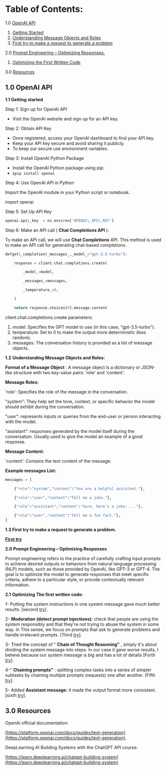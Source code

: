 # **Table of Contents:**

1.0 [OpenAI API](#openai)
1. [Getting Started](#getting-started) 
2. [Understanding Message Objects and Roles](#message-objects) 
3. [First try to make a request to generate a problem](#first-try)

2.0 [Prompt Engineering – Optimizing Responses.](#prompt)
1. [Optimizing the First Written Code](#optimizations)

3.0 [Resources](#resources)

## **1.0 OpenAI API** <a name="openai"></a>

**1.1 Getting started** <a name="getting-started"></a> 

Step 1: Sign up for OpenAI API

- Visit the OpenAI website and sign up for an API key.

Step 2: Obtain API Key

- Once registered, access your OpenAI dashboard to find your API key.
- Keep your API key secure and avoid sharing it publicly.
- To keep our secure use environment variables.

Step 3: Install OpenAI Python Package

- Install the OpenAI Python package using pip:
- ```$pip install openai```

Step 4: Use OpenAI API in Python

Import the OpenAI module in your Python script or notebook.

import openai

Step 5: Set Up API Key

```py
openai.api\_key  = os.environ['OPENAI\_API\_KEY']
```

Step 6: Make an API call ( **Chat Completions API** ):

To make an API call, we will use **Chat Completions** API. This method is used to make an API call for generating chat-based completions.

```py
defget\_completion(_messages_,_model_="gpt-3.5-turbo"):

    response = client.chat.completions.create(

        _model_=model,

        _messages_=messages,

        _temperature_=0,

    )

    return response.choices[0].message.content
```

client.chat.completions.create parameters:

1. model: Specifies the GPT model to use (in this case, "gpt-3.5-turbo").
2. temperature: Set to 0 to make the output more deterministic (less random).
3. messages: The conversation history is provided as a list of message objects.

**1.2**  **Understanding Message Objects and Roles:** <a name="message-objects"></a>

**Format of a Message Object** : A message object is a dictionary or JSON-like structure with two key-value pairs: 'role' and 'content'.

**Message Roles:**

'role': Specifies the role of the message in the conversation.

"system": They help set the tone, context, or specific behavior the model should exhibit during the conversation.

"user": represents inputs or queries from the end-user or person interacting with the model.

"assistant": responses generated by the model itself during the conversation. Usually used to give the model an example of a good response.

**Message Content:**

'content': Contains the text content of the message.

**Example messages List:**

```py
messages = [

    {"role":"system","content":"You are a helpful assistant."},

    {"role":"user","content":"Tell me a joke."},

    {"role":"assistant","content":"Sure, here's a joke: ..."},

    {"role":"user","content":"Tell me a fun fact."},
]
```

**1.3 First try to make a request to generate a problem.** <a name="first-try"></a>

[**First try**](https://github.com/OsamaX01/Optimizing-OpenAI-aPI/blob/main/try_1.py)

**2.0 Prompt Engineering – Optimizing Responses** <a name="prompt"></a>

Prompt engineering refers to the practice of carefully crafting input prompts to achieve desired outputs or behaviors from natural language processing (NLP) models, such as those provided by OpenAI, like GPT-3 or GPT-4. The goal is to optimize the model to generate responses that meet specific criteria, adhere to a particular style, or provide contextually relevant information.

**2.1**  **Optimizing The first written code:** <a name="optimizations"></a>

1- Putting the system instructions in one system message gave much better results. [second [try](https://github.com/OsamaX01/Optimizing-OpenAI-aPI/blob/main/try_2.py)].

2- **Moderation (detect prompt injections)**: check that people are using the system responsibly and that they're not trying to abuse the system in some way. In This sense, we focus on prompts that ask to generate problems and handle irrelevant prompts. [Third [try](https://github.com/OsamaX01/Optimizing-OpenAI-aPI/blob/main/try_3.py)].

3- Tried the concept of " **Chain of Thought Reasoning"** , simply it's about dividing the system message into steps. In our case it gave worse results, I believe because our system message is big and has a lot of details [Forth [try](https://github.com/OsamaX01/Optimizing-OpenAI-aPI/blob/main/try_4_chain_of_thought.py)].

4-" **Chaining prompts"** : splitting complex tasks into a series of simpler subtasks by chaining multiple prompts (requests) one after another. [Fifth [try](https://github.com/OsamaX01/Optimizing-OpenAI-aPI/blob/main/try_5_chaining_prompts.py)].

5- Added **Assistant message:** it made the output format more consistent. [sixth [try](https://github.com/OsamaX01/Optimizing-OpenAI-aPI/blob/main/try_6_assistant.py)].

## **3.0 Resources** <a name="resources"></a>

OpenAi official documentation:

[https://platform.openai.com/docs/guides/text-generation](https://platform.openai.com/docs/guides/text-generation).

DeepLearning.AI Building Systems with the ChatGPT API course:

[https://learn.deeplearning.ai/chatgpt-building-system](https://learn.deeplearning.ai/chatgpt-building-system)